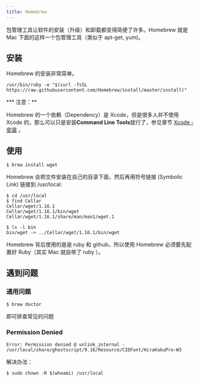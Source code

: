 ```yaml
---
title: Homebrew
---
```


包管理工具让软件的安装（升级）和卸载都变得简便了许多。Homebrew 就是 Mac 下面的这样一个包管理工具（类似于 apt-get, yum)。


## 安装

Homebrew 的安装非常简单。
 
```
/usr/bin/ruby -e "$(curl -fsSL https://raw.githubusercontent.com/Homebrew/install/master/install)"
```

*** 注意：** 

Homebrew 的一个依赖（Dependency）是 Xcode，但是很多人并不使用 Xcode 的，那么可以只是安装**Command Line Tools**就行了，参见章节 [Xcode - 安装](xcode) 。

## 使用
```
$ brew install wget
```

Homebrew 会把文件安装在自己的目录下面，然后再用符号链接 (Symbolic Link) 链接到 /usr/local:

```
$ cd /usr/local
$ find Cellar
Cellar/wget/1.16.1
Cellar/wget/1.16.1/bin/wget
Cellar/wget/1.16.1/share/man/man1/wget.1

$ ls -l bin
bin/wget -> ../Cellar/wget/1.16.1/bin/wget
```

Homebrew 背后使用的是是 ruby 和 github，所以使用 Homebrew 必须要先配置好 Ruby（其实 Mac 就自带了 ruby ）。

## 遇到问题


### 通用问题

```
$ brew doctor 
```

即可排查常见的问题

### Permission Denied

```
Error: Permission denied @ unlink_internal - /usr/local/share/ghostscript/9.16/Resource/CIDFont/HiraKakuPro-W3
```

解决办法：
```
$ sudo chown -R $(whoami) /usr/local
```

